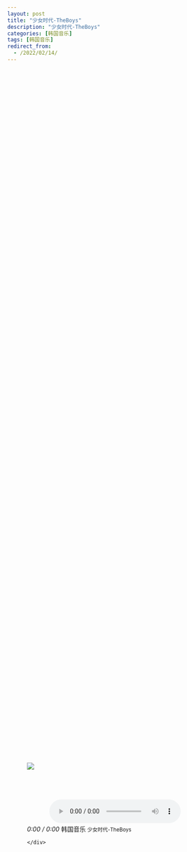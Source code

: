 ```yaml
---
layout: post
title: "少女时代-TheBoys"
description: "少女时代-TheBoys"
categories: [韩国音乐]
tags: [韩国音乐]
redirect_from:
  - /2022/02/14/
---
```


<br><br><br><br><br><br><br><br><br><br><br><br><br><br><br><br><br>
<head>
<meta charset="UTF-8">
<title>少女时代-TheBoys</title>
<link rel='stylesheet' href='{{ site.baseurl }}/music/css/jquery-ui.css'>
<style>

body { background: url() }
.music-player { position: absolute !important; top: 50%; left: 50%; margin: -207px 0 0 -207px }

.music-player
{
  position: relative;
  width: 415px;
  height: 415px;
  overflow: hidden;
  background: #252C36;
  border-radius: 50%;
  box-shadow: 0 1px 13px rgba(0, 0, 0, .55);
  user-select: none;
}

.music-player > .album
{
  position: absolute;
  top: -25%;
  width: 100%;
  height: auto;
  min-height: 415px;
}

.music-player > .dash
{
  position: absolute;
  right: 0;
  bottom: 0;
  left: 0;
  height: 300px;
  background: url({{ site.baseurl }}/music/css/image_png_00001.png) center bottom repeat-x;
}

.music-player > .dash > a
{
  display: block;
  position: absolute;
  top: 50px;
  left: 12px;
  width: 24px;
  height: 24px;
  line-height: 24px;
  vertical-align: middle;
  font-size: 22px;
  text-decoration: none;
  color: #FFF;
  text-shadow: 0 1px 5px #000;
  transition: all .3s;
  opacity: .75;
}

.music-player > .dash > a[href="#share"] { left: auto; right: 55px; }
.music-player > .dash > a[href="#love"] { left: auto; right: 18px; }
.music-player > .dash > a:hover { opacity: 1 }
.music-player > .dash > a.fa-volume-off + .volume-level > em { display: none }

.music-player > .dash > .volume-level
{
  position: absolute;
  top: 57px;
  left: 45px;
  width: 40px;
  height: 6px;
  padding: 1px;
  overflow: hidden;
  border: 1px solid #FFF;
  border-radius: 3px;
  box-shadow: 0 1px 5px #000, inset 0 1px 5px rgba(0, 0, 0, .5);
  cursor: pointer;
  transition: all .3s;
  opacity: .75;
}

.music-player > .dash > .volume-level > em
{
  display: block;
  height: 6px;
  max-width: 100%;
  background: #FFF;
  box-shadow: 0 1px 5px #000;
  border-radius: 1.5px;
}

.music-player > .dash > .volume-level:hover { opacity: 1 }

.music-player > .dash > .seeker
{
  position: absolute;
  bottom: 7px;
  left: 50%;
  width: 400px;
  height: 203px;
  overflow: hidden;
  margin: 0 0 0 -200px;
}

.music-player > .dash > .seeker > .wheel
{
  position: absolute;
  bottom: 0;
  width: 364px;
  height: 364px;
  border: 18px solid #201B2B;
  border-radius: 100%;
}

.music-player > .dash > .seeker > .wheel > .progress
{
  position: absolute;
  bottom: -14px;
  left: 50%;
  width: 392px;
  height: 392px;
  overflow: hidden;
  margin: 0 0 0 -196px;
  border-radius: 100%;
  transform-origin: 50% 50%;
  background: url({{ site.baseurl }}/music/css/image_png_00003.png);
  transform: rotate(145deg);
}

.music-player > .dash > a[href="#seek"]
{
  display: block;
  position: absolute;
  top: -97px;
  left: 50%;
  width: 10px;
  height: 10px;
  margin: -9px 0 0 -9px;
  background: #3A304D;
  border: 4px solid #FFF;
  border-radius: 100%;
  opacity: 1;
  transition: none;
  transform: rotate(145deg);
  transform-origin: 9px 200px;
}

.music-player > .dash > .controls
{
  position: absolute;
  top: 85px;
  left: 50%;
  width: 180px;
  height: 55px;
  margin: 0 0 0 -90px;
  background: #201F22;
  border-radius: 23px;
}

.music-player > .dash > .controls:before
{
  content: "";
  position: absolute;
  top: 50%;
  left: 50%;
  width: 124px;
  height: 88px;
  margin: -44px 0 0 -62px;
  background: #201F22;
  border-radius: 125%;
}

.music-player > .dash > .controls > a[href="#play"]
{
  content: "";
  position: absolute;
  top: 50%;
  left: 50%;
  width: 88px;
  height: 58px;
  line-height: 58px;
  vertical-align: middle;
  text-align: center;
  text-decoration: none;
  font-size: 32px;
  color: #FFF;
  margin: -29px 0 0 -44px;
  background: #F5696C;
  border-radius: 29px;
  transition: all .3s;
}

.music-player > .dash > .controls > a[href="#play"]:hover
{
  background: #ED484B;
  box-shadow: 0 0 5px #F5696C;
  text-shadow: 0 0 5px #FFF;
}

.music-player > .dash > .controls > a[href="#back"], .music-player > .dash > .controls > a[href="#forward"]
{
  position: absolute;
  top: 50%;
  left: 5px;
  width: 35px;
  height: 30px;
  margin: -15px 0 0;
  line-height: 30px;
  vertical-align: middle;
  text-align: center;
  text-decoration: none;
  font-size: 22px;
  color: #BDBCBD;
  transition: all .3s;
}

.music-player > .dash > .controls > a[href="#forward"] { left: auto; right: 5px }

.music-player > .dash > .controls > a[href="#back"]:hover, .music-player > .dash > .controls > a[href="#forward"]:hover
{
  color: #FFF;
  text-shadow: 0 0 5px #BDBCBD;
}

.music-player > .dash > .info
{
  position: absolute;
  bottom: 55px;
  left: 50%;
  width: 180px;
  margin: 0 0 0 -90px;
  text-align: center;
  font-family: Segoe UI, sans-serif;
  font-size: 12px;
  color: #FFF;
  cursor: default;
}

.music-player > .dash > .info > i
{
  display: inline-block;
  padding: 0 10px;
  height: 20px;
  line-height: 20px;
  vertical-align: middle;
  font-size: 13px;
  font-style: normal;
  background: #201F22;
  border-radius: 10px;
}

.music-player > .dash > .info > label
{
  display: block;
  margin: 18px 0 5px;
}

.music-player > .dash > .info > small { font-size: 10px }
</style>
<script src="{{ site.baseurl }}/music/js/prefixfree.min.js"></script>
</head>
<body>
<div class="music-player">
  <img src="{{ site.baseurl }}/music/css/wh8.jpg" class="album" />
  <div class="dash">
    <a href="#mute" class="fa fa-volume-up"></a>
    <span class="volume-level">
      <em style="width: 75%"></em>
    </span>
    <a href="#share" class="fa fa-share"></a>
    <a href="#love" class="fa fa-heart"></a>
    <div class="seeker">
      <div class="wheel">
        <div class="progress"></div>
      </div>
    </div>
    <a href="#seek"></a>
    <div class="controls">
      <a href="#back" class="fa fa-fast-backward"></a>
      <a href="#play" class="fa fa-pause"></a>
      <a href="#forward" class="fa fa-fast-forward"></a>
    </div>
	<div><br><br><br><br>&nbsp;&nbsp;&nbsp;&nbsp;&nbsp;&nbsp;&nbsp;&nbsp;&nbsp;&nbsp;&nbsp;&nbsp;
	<audio controls autoplay loop>
        <source src="https://vercel.rryyz.com/free163person/音乐视听/韩国音乐/少女时代-TheBoys.mp3" type="audio/mpeg">
    </audio>
	</div>
    <div class="info">
      <i><span name="current">0:00</span> / <span name="duration">0:00</span></i>
      <label>韩国音乐</label>
      <small>少女时代-TheBoys</small>
	  
    </div>
  </div>
</div>
<script src='{{ site.baseurl }}/music/js/jquery_and_jqueryui.js'></script>
<script src="{{ site.baseurl }}/music/js/index.js"></script>
<div style="text-align:center;clear:both">
</div>
</body>
